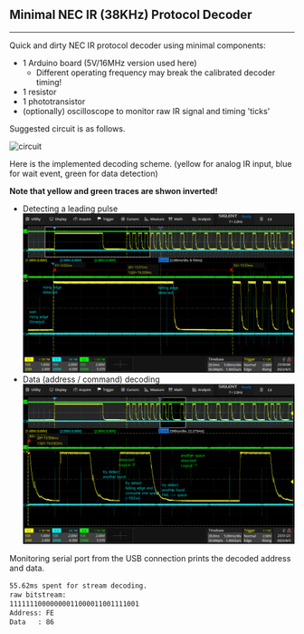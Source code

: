 ## Minimal NEC IR (38KHz) Protocol Decoder
---
Quick and dirty NEC IR protocol decoder using minimal components:
- 1 Arduino board (5V/16MHz version used here)
  - Different operating frequency may break the calibrated decoder timing!
- 1 resistor
- 1 phototransistor
- (optionally) oscilloscope to monitor raw IR signal and timing 'ticks'

Suggested circuit is as follows.

![circuit](./circuit.svg)

Here is the implemented decoding scheme.
(yellow for analog IR input, blue for wait event, green for data detection)

**Note that yellow and green traces are shwon inverted!**

- Detecting a leading pulse
![leading pulse](./leading_pulse.png)
- Data (address / command) decoding
![data](./pulse_space.png)

Monitoring serial port from the USB connection prints the decoded address and data.

```
55.62ms spent for stream decoding.
raw bitstream:
11111110000000011000011001111001  
Address: FE
Data   : 86
```
